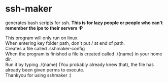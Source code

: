 # ssh-maker
generates bash scripts for ssh.
**This is for lazy people or people who can't remember the ips to their servers :P**

This program will only run on linux.  
When entering key folder path, don't put / at end of path.  
Creates a file called .sshmaker-config  
When the program is finished a file is created called ./{name} in your home dir.  
Run it by typing ./{name} (You probably already knew that), the file has already been given perms to execute.  
Thankyou for using sshmaker :)
